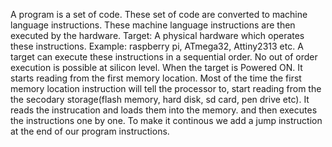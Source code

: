 A program is a set of code.
These set of code are converted to machine language instructions.
These machine language instructions are then executed by the hardware.
Target: A physical hardware which operates these instructions. Example: raspberry pi, ATmega32, Attiny2313 etc.
A target can execute these instructions in a sequential order. No out of order execution is possible at silicon level.
When the target is Powered ON. It starts reading from the first memory location. 
Most of the time the first memory location instruction will tell the processor to, start reading from the the secodary storage(flash memory, hard disk, sd card, pen drive etc).
It reads the instrucation and loads them into the memory. and then executes the instructions one by one. 
To make it continous we add a jump instruction at the end of our program instructions.
